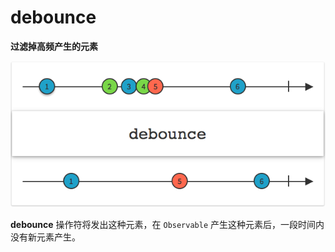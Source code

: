 # debounce

**过滤掉高频产生的元素**

![](../.gitbook/assets/debounce.png)

**debounce** 操作符将发出这种元素，在 `Observable` 产生这种元素后，一段时间内没有新元素产生。

